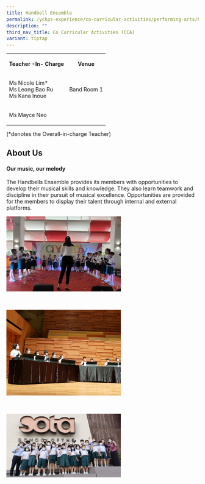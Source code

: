 ```yaml
---
title: Handbell Ensemble
permalink: /yckps-experience/co-curricular-activities/performing-arts/handbells/
description: ""
third_nav_title: Co Curricular Activities (CCA)
variant: tiptap
---
```

<table style="minWidth: 50px">
<colgroup>
<col>
<col>
</colgroup>
<tbody>
<tr>
<th rowspan="1" colspan="1">
<p>Teacher -In- Charge</p>
</th>
<th rowspan="1" colspan="1">
<p>Venue</p>
</th>
</tr>
<tr>
<td rowspan="1" colspan="1">
<p>Ms Nicole Lim*
<br>Ms Leong Bao Ru
<br>Ms Kana Inoue</p>
</td>
<td rowspan="1" colspan="1">
<p>Band Room 1</p>
</td>
</tr>
<tr>
<td rowspan="1" colspan="1">
<p>Ms Mayce Neo</p>
</td>
<td rowspan="1" colspan="1">
<p></p>
</td>
</tr>
</tbody>
</table>
<p>(*denotes the Overall-in-charge Teacher)&nbsp;</p>
<h2>About Us</h2>
<h4><strong>Our music, our melody</strong></h4>
<p>The Handbells Ensemble provides its members with opportunities to develop
their musical skills and knowledge. They also learn teamwork and discipline
in their pursuit of musical excellence. Opportunities are provided for
the members to display their talent through internal and external platforms.</p>
<div class="isomer-image-wrapper">
<img style="width:300px;height:auto;" height="auto" width="100%" src="/images/2023/CCA/handbell%20-%20cyd%202022%20-%20yu%20xin%20stella.jpg">
</div>
<p>
<br>
</p>
<div class="isomer-image-wrapper">
<img style="width:300px;height:auto;" height="auto" width="100%" src="/images/2023/CCA/handbell%204%20-%20yu%20xin%20stella.jpg">
</div>
<p>
<br>
</p>
<div class="isomer-image-wrapper">
<img style="width:300px;height:auto;" height="auto" width="100%" src="/images/2023/CCA/handbell%201%20-%20yu%20xin%20stella.jpg">
</div>
<p></p>